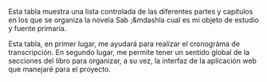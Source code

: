 Esta tabla muestra una lista controlada de las diferentes partes y capítulos en los que se organiza la novela Sab ;&mdashla cual es mi objeto de estudio y fuente primaria. 

Esta tabla, en primer lugar, me ayudará para realizar el cronográma de transcripción. 
En segundo lugar, me permite tener un sentido global de la secciones del libro para organizar, a su vez, la interfaz de la aplicación web que manejaré para el proyecto. 
